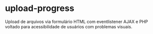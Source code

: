 # upload-progress
Upload de arquivos via formulário HTML com eventlistener AJAX e PHP voltado para acessibilidade de usuários com problemas visuais.
